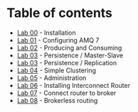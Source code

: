 # Table of contents

* [Lab 00](00.md) - Installation 
* [Lab 01](01.md) - Configuring AMQ 7
* [Lab 02](02.md) - Producing and Consuming 
* [Lab 03](03.md) - Persistence / Master-Slave
* [Lab 03](03.md) - Persistence / Replication
* [Lab 04](04.md) - Simple Clustering
* [Lab 05](05.md) - Administration
* [Lab 06](06.md) - Installing Interconnect Router
* [Lab 07](07.md) - Connect router to broker
* [Lab 08](08.md) - Brokerless routing